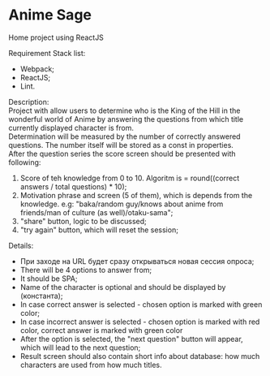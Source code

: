 # Anime Sage
Home project using ReactJS  

Requirement Stack list:  
* Webpack;  
* ReactJS;  
* Lint.  

Description:  
Project with allow users to determine who is the King of the Hill in the wonderful world of Anime by answering the questions from which title currently displayed character is from.  
Determination will be measured by the number of correctly answered questions. The number itself will be stored as a const in properties.  
After the question series the score screen should be presented with following:  
1. Score of teh knowledge from 0 to 10. Algoritm is = round((correct answers / total questions) * 10);  
2. Motivation phrase and screen (5 of them), which is depends from the knowledge. e.g: "baka/random guy/knows about anime from friends/man of culture (as well)/otaku-sama";  
3. "share" button, logic to be discussed;  
4. "try again" button, which will reset the session;  

Details:    
* При заходе на URL будет сразу открываться новая сессия опроса;  
* There will be 4 options to answer from;  
* It should be SPA;  
* Name of the character is optional and should be displayed by  (константа);  
* In case correct answer is selected - chosen option is marked with green color;  
* In case incorrect answer is selected - chosen option is marked with red color, correct answer is marked with green color
* After the option is selected, the "next question" button will appear, which will lead to the next question;  
* Result screen should also contain short info about database: how much characters are used from how much titles.  
